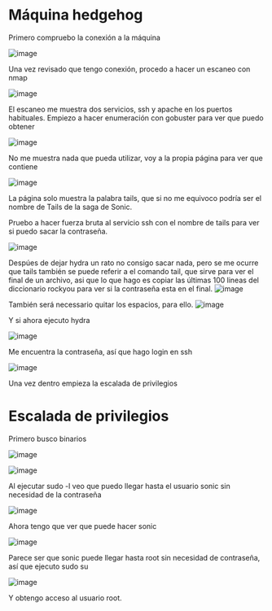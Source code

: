 # Máquina hedgehog

Primero compruebo la conexión a la máquina

![image](https://github.com/user-attachments/assets/34abf86a-6948-4f0f-9b1f-28015cb1ac34)

Una vez revisado que tengo conexión, procedo a hacer un escaneo con nmap

![image](https://github.com/user-attachments/assets/72529455-c50f-46ae-836a-6656d2e9dc66)

El escaneo me muestra dos servicios, ssh y apache en los puertos habituales.
Empiezo a hacer enumeración con gobuster para ver que puedo obtener

![image](https://github.com/user-attachments/assets/d0799e3f-ba46-4906-8599-660519037f5a)

No me muestra nada que pueda utilizar, voy a la propia página para ver que contiene

![image](https://github.com/user-attachments/assets/93616800-96cf-416d-a346-bfd454ab56ed)

La página solo muestra la palabra tails, que si no me equivoco podría ser el nombre de Tails de la saga de Sonic.

Pruebo a hacer fuerza bruta al servicio ssh con el nombre de tails para ver si puedo sacar la contraseña.

![image](https://github.com/user-attachments/assets/e17e90ea-856e-4df4-bc5e-81fc3eae93a9)


Despúes de dejar hydra un rato no consigo sacar nada, pero se me ocurre que tails también se puede referir a el comando tail, que sirve para ver el final de un archivo,
asi que lo que hago es copiar las últimas 100 lineas del diccionario rockyou para ver si la contraseña esta en el final.
![image](https://github.com/user-attachments/assets/a35fefa6-387a-4df5-bbec-75f02342e804)

También será necessario quitar los espacios, para ello.
![image](https://github.com/user-attachments/assets/ee0c1f6a-4409-4631-9287-7f0b835f7de7)

Y si ahora ejecuto hydra

![image](https://github.com/user-attachments/assets/28bf71cd-6bcd-4f92-a928-fd9523192752)

Me encuentra la contraseña, así que hago login en ssh

![image](https://github.com/user-attachments/assets/467b882e-f632-4439-8e13-6a6f7ca11efd)

Una vez dentro empieza la escalada de privilegios

# Escalada de privilegios

Primero busco binarios

![image](https://github.com/user-attachments/assets/eb285bbb-ef60-453f-8dbe-c8618658daf8)

![image](https://github.com/user-attachments/assets/cd3a8366-6ac9-47ad-8d66-1d278b6c04a6)

Al ejecutar sudo -l veo que puedo llegar hasta el usuario sonic sin necesidad de la contraseña

![image](https://github.com/user-attachments/assets/a33b274f-08e9-49fd-a061-d89f4bc69ee8)

Ahora tengo que ver que puede hacer sonic

![image](https://github.com/user-attachments/assets/c42d69ec-8c0f-48c1-a479-3fd5b519159f)

Parece ser que sonic puede llegar hasta root sin necesidad de contraseña, así que ejecuto sudo su

![image](https://github.com/user-attachments/assets/30a586db-43fc-4370-bf35-d0facf16b2e3)

Y obtengo acceso al usuario root.
